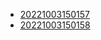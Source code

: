 - [20221003150157](/zet/20221003150157/README.md)
- [20221003150158](/zet/20221003150158/README.md)
